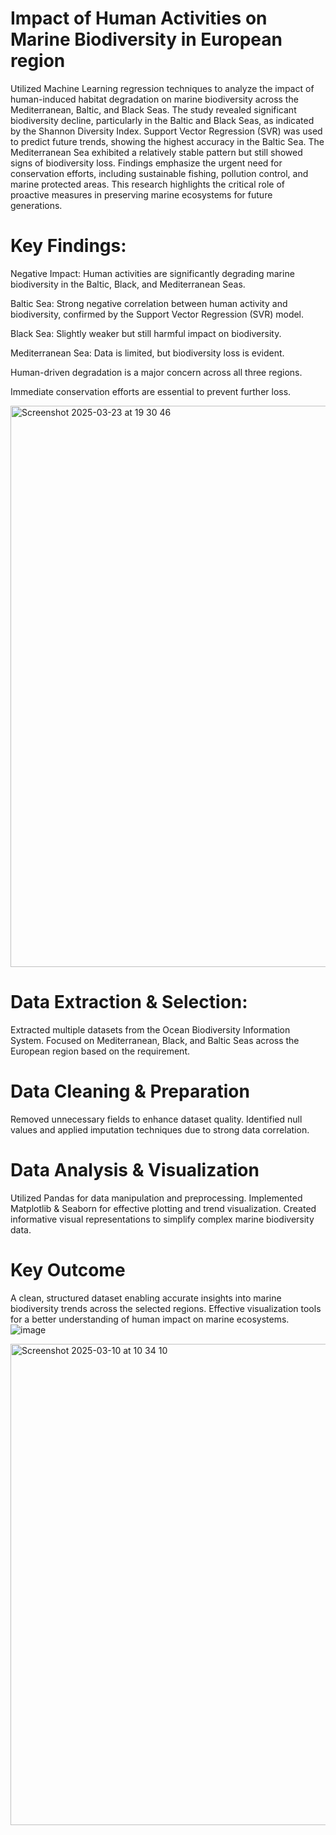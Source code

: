 # Impact of Human Activities on Marine Biodiversity in European region
Utilized Machine Learning regression techniques to analyze the impact of human-induced habitat degradation on marine biodiversity across the Mediterranean, Baltic, and Black Seas. The study revealed significant biodiversity decline, particularly in the Baltic and Black Seas, as indicated by the Shannon Diversity Index. Support Vector Regression (SVR) was used to predict future trends, showing the highest accuracy in the Baltic Sea. The Mediterranean Sea exhibited a relatively stable pattern but still showed signs of biodiversity loss. Findings emphasize the urgent need for conservation efforts, including sustainable fishing, pollution control, and marine protected areas. This research highlights the critical role of proactive measures in preserving marine ecosystems for future generations.


# Key Findings:
Negative Impact: Human activities are significantly degrading marine biodiversity in the Baltic, Black, and Mediterranean Seas.

Baltic Sea: Strong negative correlation between human activity and biodiversity, confirmed by the Support Vector Regression (SVR) model.

Black Sea: Slightly weaker but still harmful impact on biodiversity.

Mediterranean Sea: Data is limited, but biodiversity loss is evident.

Human-driven degradation is a major concern across all three regions.

Immediate conservation efforts are essential to prevent further loss.

<img width="898" alt="Screenshot 2025-03-23 at 19 30 46" src="https://github.com/user-attachments/assets/ed43e6bc-5b9e-446c-9eeb-cc554691104a" />

# Data Extraction & Selection:
Extracted multiple datasets from the Ocean Biodiversity Information System.
Focused on Mediterranean, Black, and Baltic Seas across the European region based on the requirement.
# Data Cleaning & Preparation
Removed unnecessary fields to enhance dataset quality.
Identified null values and applied imputation techniques due to strong data correlation.
# Data Analysis & Visualization
Utilized Pandas for data manipulation and preprocessing.
Implemented Matplotlib & Seaborn for effective plotting and trend visualization.
Created informative visual representations to simplify complex marine biodiversity data.
# Key Outcome
A clean, structured dataset enabling accurate insights into marine biodiversity trends across the selected regions.
Effective visualization tools for a better understanding of human impact on marine ecosystems.
![image](https://github.com/user-attachments/assets/331a85fd-7d63-4f0f-bf91-7ab87809d05c)

<img width="770" alt="Screenshot 2025-03-10 at 10 34 10" src="https://github.com/user-attachments/assets/e1bbf8c7-6fca-459d-878e-a42fea864ab6" />


